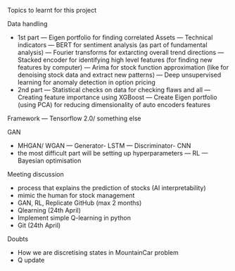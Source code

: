 Topics to learnt for this project

Data handling
- 1st part
— Eigen portfolio for finding correlated Assets
— Technical indicators
— BERT for sentiment analysis (as part of fundamental analysis)
— Fourier transforms for extarcting overall trend directions
— Stacked encoder for identifying high level features (for finding new features by computer)
— Arima for stock function approximation (like for denoising stock data and extract new patterns)
— Deep unsupervised learning for anomaly detection in option pricing
- 2nd part
— Statistical checks on data for checking flaws and all
— Creating feature importance using XGBoost
— Create Eigen portfolio (using PCA) for reducing dimensionality of auto encoders features

Framework
— Tensorflow 2.0/ something else

GAN
- MHGAN/ WGAN
— Generator- LSTM
— Discriminator- CNN
- the most difficult part will be setting up hyperparameters
— RL
— Bayesian optimisation

Meeting discussion
- process that explains the prediction of stocks (AI interpretability)
- mimic the human for stock management
- GAN, RL, Replicate GitHub (max 2 months)
- Qlearning (24th April)
- Implement simple Q-learning in python
- Git (24th April)

Doubts
- How we are discretising states in MountainCar problem
- Q update